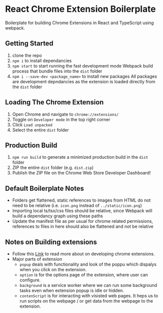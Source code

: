 # React Chrome Extension Boilerplate

Boilerplate for building Chrome Extensions in React and TypeScript using webpack.

## Getting Started

1. clone the repo
2. `npm i` to install dependancies
3. `npm start` to start running the fast development mode Webpack build process that bundle files into the `dist` folder
4. `npm i --save-dev <package_name>` to install new packages
All packages are development depndancies as the extension is loaded directly from the `dist` folder

## Loading The Chrome Extension

1. Open Chrome and navigate to `chrome://extensions/`
2. Toggle on `Developer mode` in the top right corner
3. Click `Load unpacked`
4. Select the entire `dist` folder

## Production Build

1. `npm run build` to generate a minimized production build in the `dist` folder
2. ZIP the entire `dist` folder (e.g. `dist.zip`)
3. Publish the ZIP file on the Chrome Web Store Developer Dashboard!

## Default Boilerplate Notes

- Folders get flattened, static references to images from HTML do not need to be relative (i.e. `icon.png` instead of `../static/icon.png`)
- Importing local ts/tsx/css files should be relative, since Webpack will build a dependancy graph using these paths
- Update the manifest file as per usual for chrome related permissions, references to files in here should also be flattened and not be relative

## Notes on Building extensions

- Follow this [Link](https://developer.chrome.com/docs/extensions/) to read more about on developing chrome extensions.
- Major parts of extension
  - `popup` deals with functionality and look of the poppu which dispalys when you click on the extension.
  - `option` is for the options page of the extension, where user can configure.
  - `background` is a service worker where we can run some background tasks even when extension popup is idle or hidden.
  - `contenScript` is for interacting with visisted web pages. It heps us to run scripts on the webpage / or get data from the webpage to the extension.

